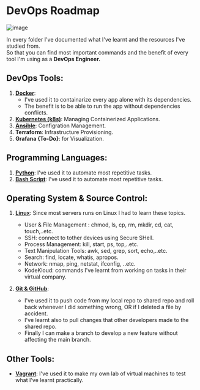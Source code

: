 # DevOps Roadmap

![image](https://user-images.githubusercontent.com/83673888/188850169-05fd0269-5a84-41a0-9cfc-06370611c400.png)





In every folder I've documented what I've learnt and the resources I've studied from.<br>
So that you can find most important commands and the benefit of every tool I'm using as a **DevOps Engineer.**

## DevOps Tools:
1. [**Docker**](https://github.com/AbdassalamAhmad/DevOps_Learning_Journey/tree/main/Docker): 
    - I've used it to containarize every app alone with its dependencies.
    - The benefit is to be able to run the app without dependencies conflicts.
2. [**Kubernetes (k8s)**](https://github.com/AbdassalamAhmad/DevOps_Learning_Journey/tree/main/Kubernetes): Managing Containerized Applications.
3. [**Ansible**](https://github.com/AbdassalamAhmad/DevOps_Learning_Journey/tree/main/Ansible): Configration Management.
4. **Terraform**: Infrastructure Provisioning.
5. **Grafana {To-Do}**: for Visualization.

## Programming Languages:
1. [**Python**](https://github.com/AbdassalamAhmad/DevOps_Learning_Journey/tree/main/Python): I've used it to automate most repetitive tasks.
2. [**Bash Script**](https://github.com/AbdassalamAhmad/DevOps_Learning_Journey/tree/main/Bash%20Script): I've used it to automate most repetitive tasks.

## Operating System & Source Control:
1. [**Linux**](https://github.com/AbdassalamAhmad/DevOps_Learning_Journey/tree/main/Linux): Since most servers runs on Linux I had to learn these topics.
    - User & File Management : chmod, ls, cp, rm, mkdir, cd, cat, touch,..etc.
    - SSH: connect to tother devices using Secure SHell.
    - Process Management: kill, start, ps, top,..etc.
    - Text Manipulation Tools: awk, sed, grep, sort, echo,..etc.
    - Search: find, locate, whatis, apropos.
    - Network: nmap, ping, netstat, ifconfig, ..etc.
    - KodeKloud: commands I've learnt from working on tasks in their virtual company.

2. [**Git & GitHub**](https://github.com/AbdassalamAhmad/DevOps_Learning_Journey/tree/main/Git%20%26%20GitHub):
    - I've used it to push code from my local repo to shared repo and roll back whenever I did something wrong, OR if I deleted a file by accident.
    - I've learnt also to pull changes that other developers made to the shared repo.
    - Finally I can make a branch to develop a new feature without affecting the main branch.

## Other Tools:
* [**Vagrant**](https://github.com/AbdassalamAhmad/DevOps_Learning_Journey/tree/main/Vagrant): I've used it to make my own lab of virtual machines to test what I've learnt practically.


